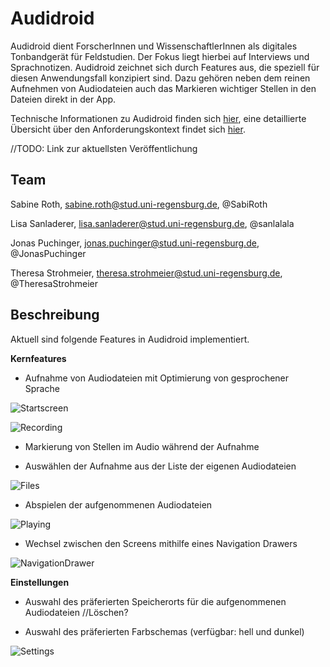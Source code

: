 # Audidroid

Audidroid dient ForscherInnen und WissenschaftlerInnen als digitales Tonbandgerät für Feldstudien. 
Der Fokus liegt hierbei auf Interviews und Sprachnotizen. 
Audidroid zeichnet sich durch Features aus, die speziell für diesen Anwendungsfall konzipiert sind. 
Dazu gehören neben dem reinen Aufnehmen von Audiodateien auch das Markieren wichtiger Stellen in den Dateien direkt in der App.

Technische Informationen zu Audidroid finden sich [hier](./docs/Setup.md), eine detaillierte Übersicht über den Anforderungskontext findet sich [hier](./docs/Overview.md).

//TODO: Link zur aktuellsten Veröffentlichung 

## Team

Sabine Roth, sabine.roth@stud.uni-regensburg.de, @SabiRoth

Lisa Sanladerer, lisa.sanladerer@stud.uni-regensburg.de, @sanlalala

Jonas Puchinger, jonas.puchinger@stud.uni-regensburg.de, @JonasPuchinger

Theresa Strohmeier, theresa.strohmeier@stud.uni-regensburg.de, @TheresaStrohmeier


## Beschreibung

Aktuell sind folgende Features in Audidroid implementiert.

**Kernfeatures**

- Aufnahme von Audiodateien mit Optimierung von gesprochener Sprache

![Startscreen](https://github.com/UniRegensburg/ase-abschlussprojekte-ws1920-digitales-tonbandgerat-fur-feldstudien/blob/master/requirements/Screenshots/Startscreen.png)

![Recording](https://github.com/UniRegensburg/ase-abschlussprojekte-ws1920-digitales-tonbandgerat-fur-feldstudien/blob/master/requirements/Screenshots/Recording.png)

- Markierung von Stellen im Audio während der Aufnahme

- Auswählen der Aufnahme aus der Liste der eigenen Audiodateien

![Files](https://github.com/UniRegensburg/ase-abschlussprojekte-ws1920-digitales-tonbandgerat-fur-feldstudien/blob/master/requirements/Screenshots/Files.png)

- Abspielen der aufgenommenen Audiodateien

![Playing](https://github.com/UniRegensburg/ase-abschlussprojekte-ws1920-digitales-tonbandgerat-fur-feldstudien/blob/master/requirements/Screenshots/Playing.png)

- Wechsel zwischen den Screens mithilfe eines Navigation Drawers

![NavigationDrawer](https://github.com/UniRegensburg/ase-abschlussprojekte-ws1920-digitales-tonbandgerat-fur-feldstudien/blob/master/requirements/Screenshots/NavigationDrawer.png)



**Einstellungen**

- Auswahl des präferierten Speicherorts für die aufgenommenen Audiodateien //Löschen?

- Auswahl des präferierten Farbschemas (verfügbar: hell und dunkel)

![Settings](https://github.com/UniRegensburg/ase-abschlussprojekte-ws1920-digitales-tonbandgerat-fur-feldstudien/blob/master/requirements/Screenshots/Settings.png)
